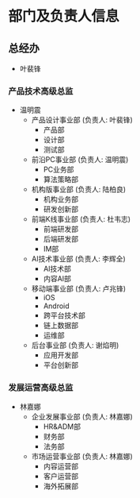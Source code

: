 # 部门及负责人信息

## 总经办
- 叶裴锋

### 产品技术高级总监
- 温明震
  - 产品设计事业部 (负责人: 叶裴锋)
    - 产品部
    - 设计部
    - 测试部
  - 前沿PC事业部 (负责人: 温明震)
    - PC业务部
    - 算法策略部
  - 机构版事业部 (负责人: 陆柏良)
    - 机构业务部
    - 研发创新部
  - 前端K线事业部 (负责人: 杜韦志)
    - 前端研发部
    - 后端研发部
    - IM部
  - AI技术事业部 (负责人: 李辉全)
    - AI技术部
    - 内容AI部
  - 移动端事业部 (负责人: 卢兆锋)
    - iOS
    - Android
    - 跨平台技术部
    - 链上数据部
    - 运维部
  - 后台事业部 (负责人: 谢焰明)
    - 应用开发部
    - 平台创新部

### 发展运营高级总监
- 林嘉娜
  - 企业发展事业部 (负责人: 林嘉娜)
    - HR&ADM部
    - 财务部
    - 法务部
  - 市场运营事业部 (负责人: 林嘉娜)
    - 内容运营部
    - 客户运营部
    - 海外拓展部

